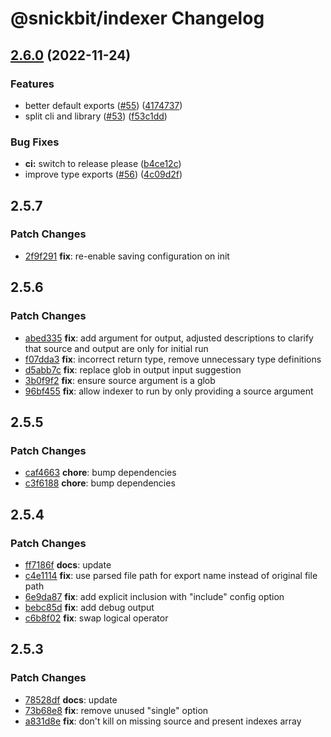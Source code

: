 # @snickbit/indexer Changelog

## [2.6.0](https://github.com/remedyred/indexer/compare/v2.5.28...v2.6.0) (2022-11-24)


### Features

* better default exports ([#55](https://github.com/remedyred/indexer/issues/55)) ([4174737](https://github.com/remedyred/indexer/commit/4174737ea11746c0b4784f51eb25cbcee29a6fc6))
* split cli and library ([#53](https://github.com/remedyred/indexer/issues/53)) ([f53c1dd](https://github.com/remedyred/indexer/commit/f53c1dd20969dca12b0c9d4a9753fc6d4e53e57e))


### Bug Fixes

* **ci:** switch to release please ([b4ce12c](https://github.com/remedyred/indexer/commit/b4ce12c43eef5c8d2962f2811bb38864cb66d54e))
* improve type exports ([#56](https://github.com/remedyred/indexer/issues/56)) ([4c09d2f](https://github.com/remedyred/indexer/commit/4c09d2f598ae4ed655410ac892be61bec13b3679))

## 2.5.7

### Patch Changes

- [2f9f291](https://github.com/snickbit/indexer/commit/2f9f291) **fix**:  re-enable saving configuration on init

## 2.5.6

### Patch Changes

- [abed335](https://github.com/snickbit/indexer/commit/abed335) **fix**:  add argument for output, adjusted descriptions to clarify that source and output are only for initial run
- [f07dda3](https://github.com/snickbit/indexer/commit/f07dda3) **fix**:  incorrect return type, remove unnecessary type definitions
- [d5abb7c](https://github.com/snickbit/indexer/commit/d5abb7c) **fix**:  replace glob in output input suggestion
- [3b0f9f2](https://github.com/snickbit/indexer/commit/3b0f9f2) **fix**:  ensure source argument is a glob
- [96bf455](https://github.com/snickbit/indexer/commit/96bf455) **fix**:  allow indexer to run by only providing a source argument

## 2.5.5

### Patch Changes

- [caf4663](https://github.com/snickbit/indexer/commit/caf4663) **chore**:  bump dependencies
- [c3f6188](https://github.com/snickbit/indexer/commit/c3f6188) **chore**:  bump dependencies

## 2.5.4

### Patch Changes

- [ff7186f](https://github.com/snickbit/indexer/commit/ff7186f) **docs**:  update
- [c4e1114](https://github.com/snickbit/indexer/commit/c4e1114) **fix**:  use parsed file path for export name instead of original file path
- [6e9da87](https://github.com/snickbit/indexer/commit/6e9da87) **fix**:  add explicit inclusion with "include" config option
- [bebc85d](https://github.com/snickbit/indexer/commit/bebc85d) **fix**:  add debug output
- [c6b8f02](https://github.com/snickbit/indexer/commit/c6b8f02) **fix**:  swap logical operator

## 2.5.3

### Patch Changes

- [78528df](https://github.com/snickbit/indexer/commit/78528df) **docs**:  update
- [73b68e8](https://github.com/snickbit/indexer/commit/73b68e8) **fix**:  remove unused "single" option
- [a831d8e](https://github.com/snickbit/indexer/commit/a831d8e) **fix**:  don't kill on missing source and present indexes array
